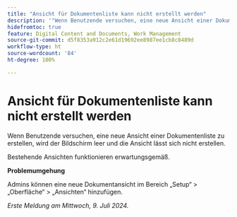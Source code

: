 ```yaml
---
title: "Ansicht für Dokumentenliste kann nicht erstellt werden"
description: '"Wenn Benutzende versuchen, eine neue Ansicht einer Dokumentenliste zu erstellen, wird der Bildschirm leer und die Ansicht lässt sich nicht erstellen. „'
hidefromtoc: true
feature: Digital Content and Documents, Work Management
source-git-commit: d5f8353a912c2e61d19692ee8987ee1cb8c8489d
workflow-type: ht
source-wordcount: '84'
ht-degree: 100%

---
```



# Ansicht für Dokumentenliste kann nicht erstellt werden

Wenn Benutzende versuchen, eine neue Ansicht einer Dokumentenliste zu erstellen, wird der Bildschirm leer und die Ansicht lässt sich nicht erstellen.

Bestehende Ansichten funktionieren erwartungsgemäß.

**Problemumgehung**

Admins können eine neue Dokumentansicht im Bereich „Setup“ > „Oberfläche“ > „Ansichten“ hinzufügen.

_Erste Meldung am Mittwoch, 9. Juli 2024._

